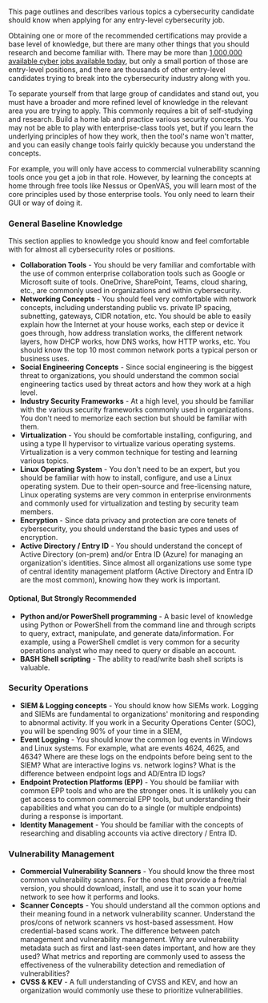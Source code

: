This page outlines and describes various topics a cybersecurity candidate should know when applying for any entry-level cybersecurity job.   

Obtaining one or more of the recommended certifications may provide a base level of knowledge, but there are many other things that you should research and become familiar with. There may be more than [1,000,000 available cyber jobs available today](https://www.forbes.com/sites/jackkelly/2024/08/16/nearly-4-million-cybersecurity-jobs-are-vacant-heres-why-you-should-consider-breaking-into-this-sector/), but only a small portion of those are entry-level positions, and there are thousands of other entry-level candidates trying to break into the cybersecurity industry along with you.   

To separate yourself from that large group of candidates and stand out, you must have a broader and more refined level of knowledge in the relevant area you are trying to apply.  This commonly requires a bit of self-studying and research. Build a home lab and practice various security concepts.  You may not be able to play with enterprise-class tools yet, but if you learn the underlying principles of how they work, then the tool's name won't matter, and you can easily change tools fairly quickly because you understand the concepts.   

For example, you will only have access to commercial vulnerability scanning tools once you get a job in that role. However, by learning the concepts at home through free tools like Nessus or OpenVAS, you will learn most of the core principles used by those enterprise tools. You only need to learn their GUI or way of doing it.   

### General Baseline Knowledge  
This section applies to knowledge you should know and feel comfortable with for almost all cybersecurity roles or positions.   

+ **Collaboration Tools** - You should be very familiar and comfortable with the use of common enterprise collaboration tools such as Google or Microsoft suite of tools. OneDrive, SharePoint, Teams, cloud sharing, etc., are commonly used in organizations and within cybersecurity.
+ **Networking Concepts** - You should feel very comfortable with network concepts, including understanding public vs. private IP spacing, subnetting, gateways, CIDR notation, etc.  You should be able to easily explain how the Internet at your house works, each step or device it goes through, how address translation works, the different network layers, how DHCP works, how DNS works, how HTTP works, etc.  You should know the top 10 most common network ports a typical person or business uses.
+ **Social Engineering Concepts** - Since social engineering is the biggest threat to organizations, you should understand the common social engineering tactics used by threat actors and how they work at a high level.
+ **Industry Security Frameworks** - At a high level, you should be familiar with the various security frameworks commonly used in organizations. You don't need to memorize each section but should be familiar with them.
+ **Virtualization** - You should be comfortable installing, configuring, and using a type II hypervisor to virtualize various operating systems. Virtualization is a very common technique for testing and learning various topics.
+ **Linux Operating System** - You don't need to be an expert, but you should be familiar with how to install, configure, and use a Linux operating system. Due to their open-source and free-licensing nature, Linux operating systems are very common in enterprise environments and commonly used for virtualization and testing by security team members.
+ **Encryption** - Since data privacy and protection are core tenets of cybersecurity, you should understand the basic types and uses of encryption.
+ **Active Directory / Entry ID** - You should understand the concept of Active Directory (on-prem) and/or Entra ID (Azure) for managing an organization's identities. Since almost all organizations use some type of central identity management platform (Active Directory and Entra ID are the most common), knowing how they work is important. 

#### Optional, But Strongly Recommended
+ **Python and/or PowerShell programming** - A basic level of knowledge using Python or PowerShell from the command line and through scripts to query, extract, manipulate, and generate data/information. For example, using a PowerShell cmdlet is very common for a security operations analyst who may need to query or disable an account.
+ **BASH Shell scripting** - The ability to read/write bash shell scripts is valuable.  

### Security Operations
+ **SIEM & Logging concepts** - You should know how SIEMs work. Logging and SIEMs are fundamental to organizations' monitoring and responding to abnormal activity. If you work in a Security Operations Center (SOC), you will be spending 90% of your time in a SIEM,
+ **Event Logging** - You should know the common log events in Windows and Linux systems. For example, what are events 4624, 4625, and 4634?  Where are these logs on the endpoints before being sent to the SIEM? What are interactive logins vs. network logins?  What is the difference between endpoint logs and AD/Entra ID logs?
+ **Endpoint Protection Platforms (EPP)** - You should be familiar with common EPP tools and who are the stronger ones. It is unlikely you can get access to common commercial EPP tools, but understanding their capabilities and what you can do to a single (or multiple endpoints) during a response is important. 
+ **Identity Management** - You should be familiar with the concepts of researching and disabling accounts via active directory / Entra ID. 
### Vulnerability Management
+ **Commercial Vulnerability Scanners** - You should know the three most common vulnerability scanners. For the ones that provide a free/trial version, you should download, install, and use it to scan your home network to see how it performs and looks. 
+ **Scanner Concepts** - You should understand all the common options and their meaning found in a network vulnerability scanner. Understand the pros/cons of network scanners vs host-based assessment. How credential-based scans work.   The difference between patch management and vulnerability management. Why are vulnerability metadata such as first and last-seen dates important, and how are they used? What metrics and reporting are commonly used to assess the effectiveness of the vulnerability detection and remediation of vulnerabilities?
+ **CVSS & KEV** - A full understanding of CVSS and KEV, and how an organization would commonly use these to prioritize vulnerabilities.
